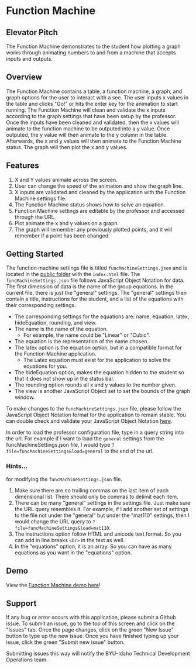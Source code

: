 # Function Machine

## Elevator Pitch
The Function Machine demonstrates to the student how plotting a graph works through animating numbers to and from a machine that accepts inputs and outputs.

## Overview
The Function Machine contains a table, a function machine, a graph, and graph options for the user to interact with a see.  The user inputs x values in the table and clicks "Go!" or hits the enter key for the animation to start running.  The Function Machine will clean and validate the x inputs according to the graph settings that have been setup by the professor.  Once the inputs have been cleaned and validated, then the x values will animate to the function machine to be outputed into a y value.  Once outputed, the y value will then animate to the y column in the table.  Afterwards, the x and y values will then animate to the Function Machine status.  The graph will then plot the x and y values.

## Features
1. X and Y values animate across the screen.
2. User can change the speed of the animation and show the graph line.
3. X inputs are validated and cleaned by the application with the Function Machine settings file.
4. The Function Machine status shows how to solve an equation.
5. Function Machine settings are editable by the professor and accessed through the URL.
6. Plot animate the x and y values on a graph.
7. The graph will remember any previously plotted points, and it will remember if a point has been changed.

## Getting Started

The function machine settings file is titled `funcMachineSettings.json` and is located in the [public folder](https://github.com/byuicampuscd/function-machine/tree/master/public) with the `index.html` file.  The `funcMachineSettings.json` file follows JavaScript Object Notation for data.  The first dimension of data is the name of the group equations.  In the current file, there is just the "general" settings.  The "general" settings then contain a title, instructions for the student, and a list of the equations with their corresponding settings.  

- The corresponding settings for the equations are: name, equation, latex, hideEquation, rounding, and view.  
- The name is the name of the equation.  
    - For example, the name could be "Linear" or "Cubic".  
- The equation is the representation of the name chosen.  
- The latex option is the equation option, but in a compatible format for the Function Machine application.  
    - The Latex equation must exist for the application to solve the equations for you.  
- The hideEquation option, makes the equation hidden to the student so that it does not show up in the status bar.
- The rounding option rounds all x and y values to the number given.
- The view is another JavaScript Object set to set the bounds of the graph window.

To make changes to the `funcMachineSettings.json` file, please follow the JavaScript Object Notation format for the application to remain stable.  You can double check and validate your JavaScript Object Notation [here](http://jsonlint.com/).

In order to load the professor configuration file, type in a query string into the url.  For example if I want to load the `general` settings from the funcMachineSettings.json file, I would type `?file=funcMachineSettings&load=general` to the end of the url.

### Hints...

for modifying the `funcMachineSettings.json` file.

1. Make sure there are no trailing commas on the last item of each dimensional list.  There should only be commas to delimit each item.
2. There can be many "general" settings in the settings file.  Just make sure the URL query resembles it.  For example, if I add another set of settings to the file not under the "general" but under the "mat110" settings, then I would change the URL query to `?file=funcMachineSettings&load=mat110`.
3. The instructions option follow HTML and unicode text format.  So you can add in line breaks `<br>` in the text as well.
4. In the "equations" option, it is an array.  So you can have as many equations as you want in the "equations" option.

## Demo
View the [Function Machine demo here](http://byuicampuscd.github.io/function-machine/?file=funcMachineSettings&load=general)!

## Support
If any bug or error occurs with this application, please submit a Github issue.  To submit an issue, go to the top of this screen and click on the "Issues" tab.  Once the page changes, click on the green "New Issue" button to type up the new issue.  Once you have finished typing up your issue, click the green "Submit new issue" button.

Submitting issues this way will notify the BYU-Idaho Technical Development Operations team.
